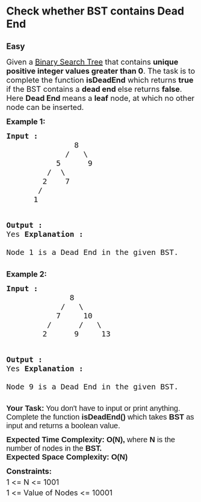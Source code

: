 # Check whether BST contains Dead End
## Easy
<div class="problems_problem_content__Xm_eO"><p><span style="font-size: 20px;">Given a&nbsp;<a title="Binary Search Tree" href="https://www.geeksforgeeks.org/binary-search-tree-data-structure/" target="_blank" rel="noopener">Binary Search Tree</a> that contains <strong>unique positive integer values greater than 0</strong>. The task is to complete the function <strong>isDeadEnd</strong> which returns <strong>true</strong> if&nbsp;the BST contains a <strong>dead end </strong>else returns <strong>false</strong>. Here <strong>Dead End </strong>means a&nbsp;<strong>leaf</strong> node, at which no other node can be inserted.</span></p>
<p><strong><span style="font-size: 20px;">Example 1:</span></strong></p>
<pre><span style="font-size: 20px;"><strong>Input :</strong>   
&nbsp;              8
             /   \ 
           5      9
         /  \     
        2    7 
       /
      1     
          
<strong>Output :</strong> <br>Yes
<strong>Explanation :</strong> <br>Node 1 is a Dead End in the given BST.</span></pre>
<p><strong><span style="font-size: 20px;">Example 2:</span></strong><span style="font-size: 20px;"> </span></p>
<pre><span style="font-size: 20px;"><strong>Input :</strong>     
&nbsp;             8
            /   \ 
           7     10
         /      /   \
        2      9     13

<strong>Output :</strong> <br>Yes
<strong>Explanation :</strong> <br>Node 9 is a Dead End in the given BST.<br></span></pre>
<p><span style="font-family: sans-serif; font-size: 20px; white-space: normal;"><strong>Your Task:</strong> You don't have to input or print anything. Complete the function <strong>isDeadEnd()&nbsp;</strong>which takes <strong>BST</strong> as input and returns a boolean value.</span></p>
<p><span style="font-family: sans-serif; font-size: 20px; white-space: normal;"><strong>Expected Time Complexity:</strong> <strong>O(N),</strong> where <strong>N</strong> is the number of nodes in the <strong>BST.<br></strong></span><strong style="font-family: sans-serif; font-size: 20px; white-space: normal;">Expected Space Complexity:</strong><span style="font-family: sans-serif; font-size: 20px; white-space: normal;">&nbsp;</span><strong style="font-family: sans-serif; font-size: 20px; white-space: normal;">O(N)</strong></p>
<p><span style="font-size: 20px;"><strong>Constraints:</strong></span><span style="font-size: 20px;"><br>1 &lt;= N &lt;= 1001<sup><br></sup>1 &lt;= Value of Nodes &lt;= 10001<sup><br></sup></span></p></div>
